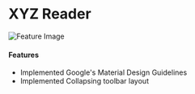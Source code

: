 # XYZ Reader
![Feature Image](https://github.com/atmko/xyz-material-app/blob/master/images/feature_image.png)

#### Features
* Implemented Google's Material Design Guidelines
* Implemented Collapsing toolbar layout
